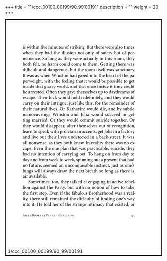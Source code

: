 +++
title = "1/ccc_00100_00199/90_99/00191"
description = ""
weight = 20
+++

<table style="border:2px solid black;max-width:800px;max-height:800px;" 
><tr><td>
<img class="center-fit-jpg"
src="/jpg_/out_jpg_1984__191.jpg">
1/ccc_00100_00199/90_99/00191
</img></td></tr></table>
